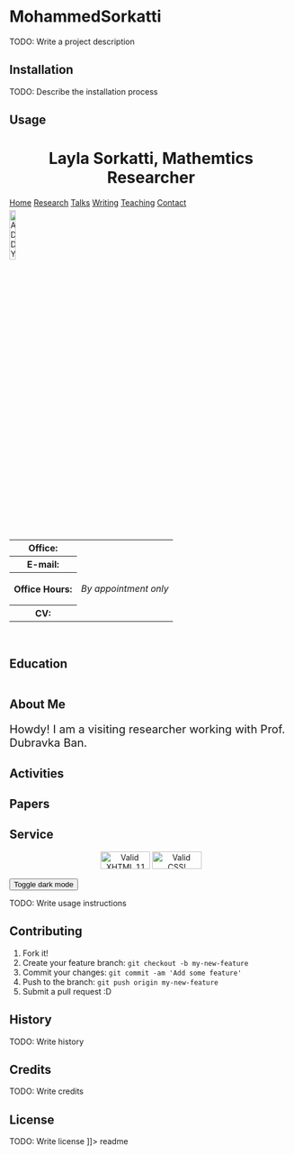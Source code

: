 # MohammedSorkatti
<snippet>
  <content><![CDATA[
# ${1:Project Name}

TODO: Write a project description

## Installation

TODO: Describe the installation process

## Usage
<!DOCTYPE html PUBLIC "-//W3C//DTD XHTML 1.1//EN"
  "http://www.w3.org/TR/xhtml11/DTD/xhtml11.dtd">

<html xmlns="http://www.w3.org/1999/xhtml" xml:lang="en">

<!-- ==================== DEFINE DOCUMENT VARS HERE ==================== -->
<!-- ========== In this section change YOUR NAME to your name ========== -->
<!--#set
var="title"
value="YOUR NAME"
var="description"
value="YOUR NAME's Homepage at Texas A&amp;M University"
var="keywords"
value="Texas A&amp;M, Mathematics, YOUR, NAME"
var="author"
value="YOUR NAME, Department of Mathematics, Texas A&amp;M University"
-->

<head>
  <title>Layla Sorkatti</title>
  <link href="css/scs.css" rel="stylesheet" type="text/css">
  <link rel="icon" href="icon.png">

</head>
<!--#include virtual="/head.html"-->
<style type="text/css">

body {
  padding: 25px;
  background-color: whitesmoke;
  color: black;
  font-size: 25px;
}
.contactsearch {
visibility:hidden;
}

.dark-mode {
  background-color: black;
  color: whitesmoke;
}
 
h1 {color: Maroon;}
</style>
</head>

<body>
<!--#include virtual="/includes/1colUser.inc.html" -->

<!-- ==================== BEGIN YOUR CONTENT HERE ==================== -->

<h1 class="pageTitle" style="text-align:center;">Layla Sorkatti, Mathemtics Researcher</h1>

<div class="menubar">
<a href="index.html" class="menulink">Home</a>
<a href="Research/index.html" class="menulink">Research</a>
<a href="Talks/index.html" class="menulink">Talks</a>
<a href="Writing/index.html" class="menulink">Writing</a>
<a href="Teaching/index.html" class="menulink">Teaching</a>
<a href="Contact/index.html" class="menulink">Contact</a>
</div>


<div>
<!-- Photograph -->
<img src="https://user-images.githubusercontent.com/106450467/183731713-dc25d4bb-bdef-48f2-a848-15049e5e0026.jpg" width="15%" alt="ADD YOUR PHOTO HERE"
     style="position:relative;float:left;padding-right:5px;padding-top:5px;"/>
     
<!-- Contact info -->
<table>
<tr><!-- Office -->
<th style=>Office:</th>
<td></td>
</tr>
<tr><!-- Obfuscate your e-mail address to reduce spam -->
<th style=>E-mail:</th>

</tr>
<tr><!-- Office Hours -->
<th style="text-align: vertical-align:top">Office Hours:</th>
<td style="vertical-align: top">

<i>By appointment only</i>
</td>
</tr>
<tr><!-- Link to your CV -->
<th>CV:</th>

</tr>
</table>
</div>

<!-- Break -->
<p><br style="clear: both;"/></p>

<h2>Education</h2>
    <table cellpadding="3">
        <tbody style = "font-size:20px">
        </tbody>
    </table>


<!-- Talk about current activities, like GAS, DRP, AWM Peer Mentor, AMS, Diversity Club, Research Group with Frank Sottile, presenting at the island for SIAM and any others? -->

  <h2>About Me</h2>

<tbody>

<p style="font-size:20px">Howdy! I am a visiting researcher working with Prof. Dubravka Ban.</p>

  <h2>Activities</h2>
 

 
 
<h2>Papers</h2>

 
<h2>Service</h2>



<!--

<h2>Current Teaching</h2>


  Link to your teaching pages.
  Create new sub directories mathMMM_2014c and mathNNN_2014a
  under your public_html directory for Fall and Spring, 2014,
  respectively.  Create index.html files in each directory.
 

<h3>Past Teaching</h3>
-->





<!--

<h3>Research Interests</h3>
<ul style="margin-top: 2px">  
<li>Algebraic Geometry and Applications</li>
<li>Motivic Geometry and Motivic Homotopy Theory</li>
<li>Category Theory and Applications</li>
</ul>




<h3>Pre-prints</h3>
<ul style="margin-top: 2px">
<li>Pre-print 1</li>
<li>Pre-print 2</li>
</ul>

-->



<!-- ==================== External Personal Pages ====================  -->
<!-- == It's your call on how much personal information to put here == -->

<!--

<h3>Personal</h3>
<ul style="margin-top: 2px">
<li><a href="http://www.facebook.com/YOUR_FB_PAGE">My Facebook Page</a></li>
<li><a href="http://www.twitter.com/YOUR_TW_PAGE">My Twitter Page</a></li>
</ul>

-->

<!--
======= Remove next line when you've customized your page. ======
<! -- <p><i>This is a template web page for the user.</i></p> -->


<!-- ========== HTML Validator - You may remove this section ========= -->
<p style="text-align:center">
<a href="http://validator.w3.org/check?uri=referer"><img
   src="http://www.w3.org/Icons/valid-xhtml11"
   alt="Valid XHTML 1.1" height="31" width="88" /></a>
<a href="http://jigsaw.w3.org/css-validator/check/referer"><img
   style="border:0;width:88px;height:31px"
   src="http://jigsaw.w3.org/css-validator/images/vcss-blue"
   alt="Valid CSS!"/></a>
</p>


<!-- ===================== END YOUR CONTENT HERE ===================== -->
<!--#include virtual="/includes/footerSubpage.inc.html" -->
<button onclick="myFunction()">Toggle dark mode</button>

<script>
function myFunction() {
   var element = document.body;
   element.classList.toggle("dark-mode");
}
</script>
</body>
</html>

TODO: Write usage instructions

## Contributing

1. Fork it!
2. Create your feature branch: `git checkout -b my-new-feature`
3. Commit your changes: `git commit -am 'Add some feature'`
4. Push to the branch: `git push origin my-new-feature`
5. Submit a pull request :D

## History

TODO: Write history

## Credits

TODO: Write credits

## License

TODO: Write license
]]></content>
  <tabTrigger>readme</tabTrigger>
</snippet>
